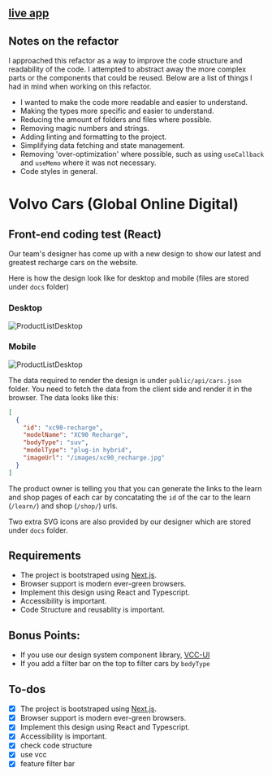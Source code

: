 ## [live app](https://volvo-frontend-code-test.vercel.app/)

## Notes on the refactor

I approached this refactor as a way to improve the code structure and readability of the code. I attempted to abstract away the more complex parts or the components that could be reused. Below are a list of things I had in mind when working on this refactor. 

- I wanted to make the code more readable and easier to understand.
- Making the types more specific and easier to understand.
- Reducing the amount of folders and files where possible.
- Removing magic numbers and strings.
- Adding linting and formatting to the project.
- Simplifying data fetching and state management.
- Removing 'over-optimization' where possible, such as using `useCallback` and `useMemo` where it was not necessary.
- Code styles in general.



# Volvo Cars (Global Online Digital)

## Front-end coding test (React)

Our team's designer has come up with a new design to show our latest and greatest recharge cars on the website.

Here is how the design look like for desktop and mobile (files are stored under `docs` folder)

### Desktop

![ProductListDesktop](./docs/ProductList-Desktop.png)

### Mobile

![ProductListDesktop](./docs/ProductList-Mobile.png)

The data required to render the design is under `public/api/cars.json` folder. You need to fetch the data from the client side and render it in the browser. The data looks like this:

```json
[
  {
    "id": "xc90-recharge",
    "modelName": "XC90 Recharge",
    "bodyType": "suv",
    "modelType": "plug-in hybrid",
    "imageUrl": "/images/xc90_recharge.jpg"
  }
]
```

The product owner is telling you that you can generate the links to the learn and shop pages of each car by concatating the `id` of the car to the learn (`/learn/`) and shop (`/shop/`) urls.

Two extra SVG icons are also provided by our designer which are stored under `docs` folder.

## Requirements

- The project is bootstraped using [Next.js](https://nextjs.org/).
- Browser support is modern ever-green browsers.
- Implement this design using React and Typescript.
- Accessibility is important.
- Code Structure and reusablity is important.

## Bonus Points:

- If you use our design system component library, [VCC-UI](https://vcc-ui.vercel.app/)
- If you add a filter bar on the top to filter cars by `bodyType`


## To-dos

- [x] The project is bootstraped using [Next.js](https://nextjs.org/).
- [x] Browser support is modern ever-green browsers.
- [x] Implement this design using React and Typescript.
- [x] Accessibility is important.
- [x] check code structure
- [x] use vcc
- [x] feature filter bar 